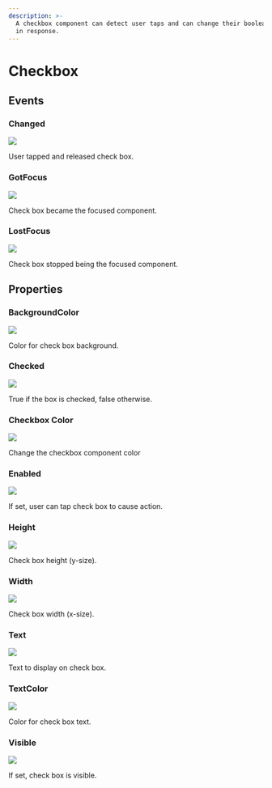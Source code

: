 ```yaml
---
description: >-
  A checkbox component can detect user taps and can change their boolean state
  in response.
---
```


# Checkbox

## Events

### Changed

![](../../.gitbook/assets/changed.png)

User tapped and released check box.

### GotFocus

![](../../.gitbook/assets/gotfocus%20%281%29.png)

Check box became the focused component.

### LostFocus

![](../../.gitbook/assets/lostfocus%20%281%29.png)

Check box stopped being the focused component.

## Properties

### BackgroundColor

![](../../.gitbook/assets/backgroundcolor%20%281%29.png)

Color for check box background.

### Checked

![](../../.gitbook/assets/checked.png)

True if the box is checked, false otherwise.

### **Checkbox Color**

![](../../.gitbook/assets/checkboxcolor.png)

Change the checkbox component color

### Enabled

![](../../.gitbook/assets/enabled%20%281%29.png)

If set, user can tap check box to cause action.

### Height

![](../../.gitbook/assets/height%20%281%29.png)

Check box height \(y-size\).

### Width

![](../../.gitbook/assets/width.png)

Check box width \(x-size\).

### Text

![](../../.gitbook/assets/text%20%282%29.png)

Text to display on check box.

### TextColor

![](../../.gitbook/assets/textcolor%20%281%29.png)

Color for check box text.

### Visible

![](../../.gitbook/assets/visible%20%281%29.png)

If set, check box is visible.

